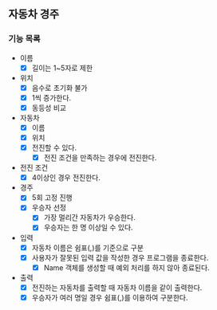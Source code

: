 ## 자동차 경주

### 기능 목록
- 이름
  - [x] 길이는 1~5자로 제한

- 위치
  - [x] 음수로 초기화 불가
  - [x] 1씩 증가한다.
  - [x] 동등성 비교

- 자동차
  - [x] 이름
  - [x] 위치
  - [x] 전진할 수 있다.
    - [x] 전진 조건을 만족하는 경우에 전진한다.

- 전진 조건
  - [x] 4이상인 경우 전진한다.

- 경주
  - [x] 5회 고정 진행
  - [x] 우승자 선정
    - [x] 가장 멀리간 자동차가 우승한다.
    - [x] 우승자는 한 명 이상일 수 있다.

- 입력
  - [x] 자동차 이름은 쉼표(,)를 기준으로 구분
  - [x] 사용자가 잘못된 입력 값을 작성한 경우 프로그램을 종료한다.
    - [x] Name 객체를 생성할 때 예외 처리를 하지 않아 종료된다.
 
- 출력
  - [x] 전진하는 자동차를 출력할 때 자동차 이름을 같이 출력한다.
  - [x] 우승자가 여러 명일 경우 쉼표(,)를 이용하여 구분한다.
